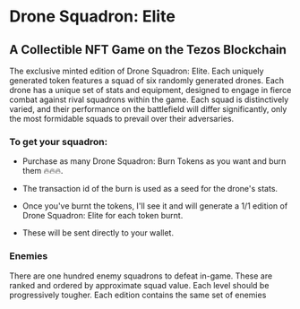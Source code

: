 # Drone Squadron: Elite

## A Collectible NFT Game on the Tezos Blockchain

The exclusive minted edition of Drone Squadron: Elite. Each uniquely generated token features a squad of six randomly generated drones. Each drone has a unique set of stats and equipment, designed to engage in fierce combat against rival squadrons within the game. Each squad is distinctively varied, and their performance on the battlefield will differ significantly, only the most formidable squads to prevail over their adversaries.

### To get your squadron:

 - Purchase as many Drone Squadron: Burn Tokens as you want and burn them 🔥🔥🔥.

 - The transaction id of the burn is used as a seed for the drone's stats.

 - Once you've burnt the tokens, I'll see it and will generate a 1/1 edition of Drone Squadron: Elite for each token burnt.

 - These will be sent directly to your wallet.

### Enemies

There are one hundred enemy squadrons to defeat in-game. These are ranked and ordered by approximate squad value. Each level should be progressively tougher. Each edition contains the same set of enemies
